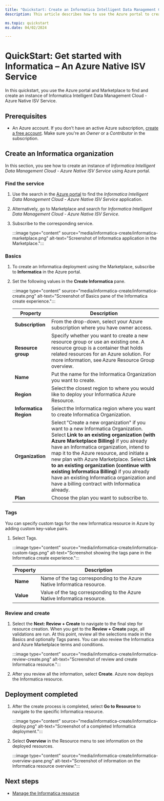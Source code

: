 ```yaml
---
title: "Quickstart: Create an Informatica Intelligent Data Management Cloud deployment"
description: This article describes how to use the Azure portal to create an  Informatica IDMC organization.

ms.topic: quickstart
ms.date: 04/02/2024

---
```

# QuickStart: Get started with Informatica – An Azure Native ISV Service

In this quickstart, you use the Azure portal and Marketplace to find and create an instance of Informatica Intelligent Data Management Cloud - Azure Native ISV Service.

## Prerequisites

- An Azure account. If you don't have an active Azure subscription, [create a free account](https://azure.microsoft.com/free/). Make sure you're an _Owner_ or a _Contributor_ in the subscription.

## Create an Informatica organization

In this section, you see how to create an instance of  _Informatica Intelligent Data Management Cloud - Azure Native ISV Service_ using Azure portal.

### Find the service

1. Use the search in the [Azure portal](https://portal.azure.com) to find the _Informatica Intelligent Data Management Cloud - Azure Native ISV Service_ application.
2. Alternatively, go to Marketplace and search for _Informatica Intelligent Data Management Cloud - Azure Native ISV Service_.
3. Subscribe to the corresponding service.

    :::image type="content" source="media/informatica-create/informatica-marketplace.png" alt-text="Screenshot of Informatica application in the Marketplace.":::

### Basics

1. To create an Informatica deployment using the Marketplace, subscribe to **Informatica** in the Azure portal.

1. Set the following values in the **Create Informatica** pane.

    :::image type="content" source="media/informatica-create/informatica-create.png" alt-text="Screenshot of Basics pane of the Informatica create experience.":::

    | Property  | Description |
    |---------|---------|
    | **Subscription**  | From the drop-down, select your Azure subscription where you have owner access. |
    | **Resource group**     | Specify whether you want to create a new resource group or use an existing one. A resource group is a container that holds related resources for an Azure solution. For more information, see Azure Resource Group overview. |
    | **Name**  | Put the name for the Informatica Organization you want to create. |
    | **Region** | Select the closest region to where you would like to deploy your Informatica Azure Resource. |
    | **Informatica Region** | Select the Informatica region where you want to create Informatica Organization. |
    | **Organization** | Select "Create a new organization" if you want to a new Informatica Organization. Select **Link to an existing organization (with Azure Marketplace Billing)** if you already have an Informatica organization, intend to map it to the  Azure resource, and initiate a new plan with Azure Marketplace. Select **Link to an existing organization (continue with existing Informatica Billing)** if you already have an existing Informatica organization and have a billing contract with Informatica already. |
    | **Plan** | Choose the plan you want to subscribe to. |

### Tags

You can specify custom tags for the new Informatica resource in Azure by adding custom key-value pairs.

1. Select Tags.

    :::image type="content" source="media/informatica-create/informatica-custom-tags.png" alt-text="Screenshot showing the tags pane in the Informatica create experience.":::

    | Property | Description |
    |----------| -------------|
    |**Name** | Name of the tag corresponding to the Azure Native Informatica resource. |
    | **Value** | Value of the tag corresponding to the Azure Native Informatica resource. |

### Review and create

1. Select the **Next: Review + Create** to navigate to the final step for resource creation. When you get to the **Review + Create** page, all validations are run. At this point, review all the selections made in the Basics and optionally Tags panes. You can also review the Informatica and Azure Marketplace terms and conditions.  

    :::image type="content" source="media/informatica-create/informatica-review-create.png" alt-text="Screenshot of review and create Informatica resource.":::

1. After you review all the information, select **Create**. Azure now deploys the Informatica resource.

## Deployment completed

1. After the create process is completed, select **Go to Resource** to navigate to the specific Informatica resource.

    :::image type="content" source="media/informatica-create/informatica-deploy.png" alt-text="Screenshot of a completed Informatica deployment.":::

1. Select **Overview** in the Resource menu to see information on the deployed resources.

    :::image type="content" source="media/informatica-create/informatica-overview-pane.png" alt-text="Screenshot of information on the Informatica resource overview.":::

## Next steps

- [Manage the Informatica resource](informatica-manage.md)
<!-- 
- Get started with Informatica – An Azure Native ISV Service on

fix  links when marketplace links work.
    > [!div class="nextstepaction"]
    > [Azure portal](https://portal.azure.com/#view/HubsExtension/BrowseResource/resourceType/informatica.informaticaPLUS%2FinformaticaDeployments)

    > [!div class="nextstepaction"]
    > [Azure Marketplace](https://azuremarketplace.microsoft.com/marketplace/apps/f5-networks.f5-informatica-for-azure?tab=Overview) 
-->
